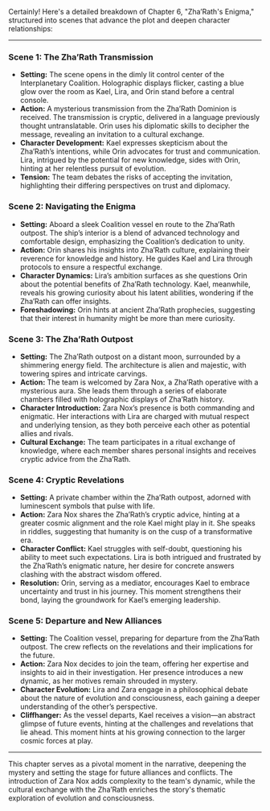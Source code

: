 Certainly! Here's a detailed breakdown of Chapter 6, "Zha’Rath's Enigma," structured into scenes that advance the plot and deepen character relationships:

---

### **Scene 1: The Zha’Rath Transmission**

- **Setting:** The scene opens in the dimly lit control center of the Interplanetary Coalition. Holographic displays flicker, casting a blue glow over the room as Kael, Lira, and Orin stand before a central console.
- **Action:** A mysterious transmission from the Zha’Rath Dominion is received. The transmission is cryptic, delivered in a language previously thought untranslatable. Orin uses his diplomatic skills to decipher the message, revealing an invitation to a cultural exchange.
- **Character Development:** Kael expresses skepticism about the Zha’Rath’s intentions, while Orin advocates for trust and communication. Lira, intrigued by the potential for new knowledge, sides with Orin, hinting at her relentless pursuit of evolution.
- **Tension:** The team debates the risks of accepting the invitation, highlighting their differing perspectives on trust and diplomacy.

### **Scene 2: Navigating the Enigma**

- **Setting:** Aboard a sleek Coalition vessel en route to the Zha’Rath outpost. The ship’s interior is a blend of advanced technology and comfortable design, emphasizing the Coalition’s dedication to unity.
- **Action:** Orin shares his insights into Zha’Rath culture, explaining their reverence for knowledge and history. He guides Kael and Lira through protocols to ensure a respectful exchange.
- **Character Dynamics:** Lira’s ambition surfaces as she questions Orin about the potential benefits of Zha’Rath technology. Kael, meanwhile, reveals his growing curiosity about his latent abilities, wondering if the Zha’Rath can offer insights.
- **Foreshadowing:** Orin hints at ancient Zha’Rath prophecies, suggesting that their interest in humanity might be more than mere curiosity.

### **Scene 3: The Zha’Rath Outpost**

- **Setting:** The Zha’Rath outpost on a distant moon, surrounded by a shimmering energy field. The architecture is alien and majestic, with towering spires and intricate carvings.
- **Action:** The team is welcomed by Zara Nox, a Zha’Rath operative with a mysterious aura. She leads them through a series of elaborate chambers filled with holographic displays of Zha’Rath history.
- **Character Introduction:** Zara Nox’s presence is both commanding and enigmatic. Her interactions with Lira are charged with mutual respect and underlying tension, as they both perceive each other as potential allies and rivals.
- **Cultural Exchange:** The team participates in a ritual exchange of knowledge, where each member shares personal insights and receives cryptic advice from the Zha’Rath.

### **Scene 4: Cryptic Revelations**

- **Setting:** A private chamber within the Zha’Rath outpost, adorned with luminescent symbols that pulse with life.
- **Action:** Zara Nox shares the Zha’Rath’s cryptic advice, hinting at a greater cosmic alignment and the role Kael might play in it. She speaks in riddles, suggesting that humanity is on the cusp of a transformative era.
- **Character Conflict:** Kael struggles with self-doubt, questioning his ability to meet such expectations. Lira is both intrigued and frustrated by the Zha’Rath’s enigmatic nature, her desire for concrete answers clashing with the abstract wisdom offered.
- **Resolution:** Orin, serving as a mediator, encourages Kael to embrace uncertainty and trust in his journey. This moment strengthens their bond, laying the groundwork for Kael’s emerging leadership.

### **Scene 5: Departure and New Alliances**

- **Setting:** The Coalition vessel, preparing for departure from the Zha’Rath outpost. The crew reflects on the revelations and their implications for the future.
- **Action:** Zara Nox decides to join the team, offering her expertise and insights to aid in their investigation. Her presence introduces a new dynamic, as her motives remain shrouded in mystery.
- **Character Evolution:** Lira and Zara engage in a philosophical debate about the nature of evolution and consciousness, each gaining a deeper understanding of the other’s perspective.
- **Cliffhanger:** As the vessel departs, Kael receives a vision—an abstract glimpse of future events, hinting at the challenges and revelations that lie ahead. This moment hints at his growing connection to the larger cosmic forces at play.

---

This chapter serves as a pivotal moment in the narrative, deepening the mystery and setting the stage for future alliances and conflicts. The introduction of Zara Nox adds complexity to the team's dynamic, while the cultural exchange with the Zha’Rath enriches the story's thematic exploration of evolution and consciousness.